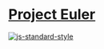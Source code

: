 # [Project Euler](https://projecteuler.net/archives)

[![js-standard-style](https://cdn.rawgit.com/feross/standard/master/badge.svg)](https://github.com/feross/standard)
